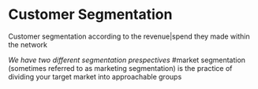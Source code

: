# Customer Segmentation 
<p>Customer segmentation according to the revenue|spend they made within the network</p>
<i>We have two different segmentation prespectives</i>
#market segmentation (sometimes referred to as marketing segmentation) is the practice of dividing your target market into approachable groups